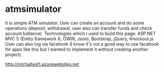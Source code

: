 # atmsimulator
It is simple ATM simulator. User can create an account and do some operations (deposit, withdrawal, user also can transfer funds and check account ballance). Technologies which i used to build this page: ASP.NET MVC 5 (Entity framework 6, OWIN, Json), Bootstrap, jQuery, Knockout.js 
User can also log via facebook (I know it's not a good way to use facebook for apps like this but I wanted to implement it without creating another project)

http://michaltest1.azurewebsites.net
